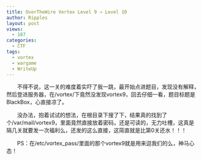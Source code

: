 ```yaml
---
title: OverTheWire Vertex Level 9 → Level 10
author: Ripples
layout: post
views:
  - 187
categories:
  - CTF
tags:
  - vortex
  - wargame
  - WriteUp
---
```

<p style="text-indent: 2em;">
  不得不说，这一关的难度着实吓了我一跳，最开始点进题目，发现没有解释，然后登进服务器，在/vortex/下竟然没发现vortex9，回去仔细一看，题目标题是BlackBox，心直接凉了。
</p>

<p style="text-indent: 2em;">
  没办法，抱着试试的想法，在根目录下搜了下，结果真的找到了个/var/mail/vortex9，里面竟然直接放着密码，还是可读的，无力吐槽，这真是隔几关就要发一次福利么，还发的这么直接，这简直就是比第0关还水！！！
</p>

<p style="text-indent: 2em;">
  PS：在/etc/vortex_pass/里面的那个vortex9就是用来逗我们的么，神马心态！
</p>

